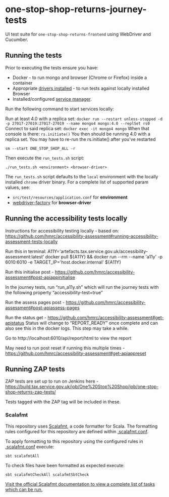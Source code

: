 # one-stop-shop-returns-journey-tests
UI test suite for `one-stop-shop-returns-frontend`  using WebDriver and Cucumber.  

## Running the tests

Prior to executing the tests ensure you have:
 - Docker - to run mongo and browser (Chrome or Firefox) inside a container 
 - Appropriate [drivers installed](#installing-local-driver-binaries) - to run tests against locally installed Browser
 - Installed/configured [service manager](https://github.com/hmrc/service-manager).  
 
Run the following command to start services locally:

Run at least 4.0 with a replica set:
`docker run --restart unless-stopped -d -p 27017-27019:27017-27019 --name mongo4 mongo:4.0 --replSet rs0`
Connect to said replica set:
`docker exec -it mongo4 mongo`
When that console is there:
`rs.initiate()`
You then should be running 4.0 with a replica set. You may have to re-run the rs.initiate() after you've restarted

`sm --start ONE_STOP_SHOP_ALL -r`

Then execute the `run_tests.sh` script:

    ./run_tests.sh <environment> <browser-driver>

The `run_tests.sh` script defaults to the `local` environment with the locally installed `chrome` driver binary.  For a complete list of supported param values, see:
 - `src/test/resources/application.conf` for **environment** 
 - [webdriver-factory](https://github.com/hmrc/webdriver-factory#2-instantiating-a-browser-with-default-options) for **browser-driver**

## Running the accessibility tests locally

Instructions for accessibility testing locally - based on: https://github.com/hmrc/accessibility-assessment#running-accessibility-assessment-tests-locally

Run this in terminal:
A11Y='artefacts.tax.service.gov.uk/accessibility-assessment:latest'
docker pull ${A11Y} && docker run --rm --name 'a11y' -p 6010:6010 -e TARGET_IP='host.docker.internal' ${A11Y}

Run this initialise post - https://github.com/hmrc/accessibility-assessment#post-apiappinitialise

In the journey tests, run “run_a11y.sh” which will run the journey tests with the following property “accessibility-test=true”

Run the assess pages post - https://github.com/hmrc/accessibility-assessment#post-apiassess-pages

Run the status get - https://github.com/hmrc/accessibility-assessment#get-apistatus
Status will change to “REPORT_READY” once complete and can also see this in the docker logs.
This step may take a while.

Go to http://localhost:6010/api/report/html to view the report

May need to run post reset if running this multiple times - https://github.com/hmrc/accessibility-assessment#get-apiappreset

## Running ZAP tests

ZAP tests are set up to run on Jenkins here - https://build.tax.service.gov.uk/job/One%20Stop%20Shop/job/one-stop-shop-returns-zap-tests/

Tests tagged with the ZAP tag will be included in these.

### Scalafmt
 This repository uses [Scalafmt](https://scalameta.org/scalafmt/), a code formatter for Scala. The formatting rules configured for this repository are defined within [.scalafmt.conf](.scalafmt.conf).

 To apply formatting to this repository using the configured rules in [.scalafmt.conf](.scalafmt.conf) execute:

 ```
 sbt scalafmtAll
 ```

 To check files have been formatted as expected execute:

 ```
 sbt scalafmtCheckAll scalafmtSbtCheck
 ```

[Visit the official Scalafmt documentation to view a complete list of tasks which can be run.](https://scalameta.org/scalafmt/docs/installation.html#task-keys)